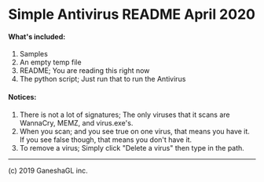 # Simple Antivirus README April 2020

#### What's included:
1. Samples
2. An empty temp file
3. README; You are reading this right now
4. The python script; Just run that to run the Antivirus

#### Notices:
1. There is not a lot of signatures; The only viruses that it scans are WannaCry, MEMZ, and virus.exe's.
2. When you scan; and you see true on one virus, that means you have it. If you see false though, that means you don't have it.
3. To remove a virus; Simply click "Delete a virus" then type in the path.

--------
(c) 2019 GaneshaGL inc.

